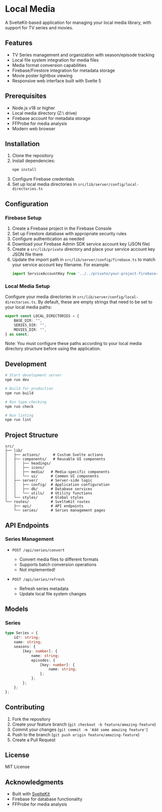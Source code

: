 # Local Media

A SvelteKit-based application for managing your local media library, with support for TV series and movies.

## Features

-   TV Series management and organization with season/episode tracking
-   Local file system integration for media files
-   Media format conversion capabilities
-   Firebase/Firestore integration for metadata storage
-   Movie poster lightbox viewing
-   Responsive web interface built with Svelte 5

## Prerequisites

-   Node.js v18 or higher
-   Local media directory (Z:\ drive)
-   Firebase account for metadata storage
-   FFProbe for media analysis
-   Modern web browser

## Installation

1. Clone the repository
2. Install dependencies:
    ```bash
    npm install
    ```
3. Configure Firebase credentials
4. Set up local media directories in `src/lib/server/config/local-directories.ts`

## Configuration

### Firebase Setup

1. Create a Firebase project in the Firebase Console
2. Set up Firestore database with appropriate security rules
3. Configure authentication as needed
4. Download your Firebase Admin SDK service account key (JSON file)
5. Create a `src/lib/private` directory and place your service account key JSON file there
6. Update the import path in `src/lib/server/config/firebase.ts` to match your service account key filename. For example:
    ```typescript
    import ServiceAccountKey from '../../private/your-project-firebase-adminsdk.json' with { type: "json" };
    ```

### Local Media Setup

Configure your media directories in `src/lib/server/config/local-directories.ts`. By default, these are empty strings that need to be set to your local media paths:

```typescript
export const LOCAL_DIRECTORIES = {
    BASE_DIR: "",
    SERIES_DIR: "",
    MOVIES_DIR: "",
} as const;
```

Note: You must configure these paths according to your local media directory structure before using the application.

## Development

```bash
# Start development server
npm run dev

# Build for production
npm run build

# Run type checking
npm run check

# Run linting
npm run lint
```

## Project Structure

```
src/
├── lib/
│   ├── actions/      # Custom Svelte actions
│   ├── components/   # Reusable UI components
│   │   ├── headings/
│   │   ├── icons/
│   │   ├── media/   # Media-specific components
│   │   └── ui/      # Common UI components
│   ├── server/      # Server-side logic
│   │   ├── config/  # Application configuration
│   │   ├── db/      # Database services
│   │   └── utils/   # Utility functions
│   └── styles/      # Global styles
└── routes/          # SvelteKit routes
    ├── api/         # API endpoints
    └── series/      # Series management pages
```

## API Endpoints

### Series Management

-   `POST /api/series/convert`

    -   Convert media files to different formats
    -   Supports batch conversion operations
    -   Not implemented!

-   `POST /api/series/refresh`
    -   Refresh series metadata
    -   Update local file system changes

## Models

### Series

```typescript
type Series = {
    id?: string;
    name: string;
    seasons: {
        [key: number]: {
            name: string;
            episodes: {
                [key: number]: {
                    name: string;
                };
            };
        };
    };
};
```

## Contributing

1. Fork the repository
2. Create your feature branch (`git checkout -b feature/amazing-feature`)
3. Commit your changes (`git commit -m 'Add some amazing feature'`)
4. Push to the branch (`git push origin feature/amazing-feature`)
5. Create a Pull Request

## License

MIT License

## Acknowledgments

-   Built with [SvelteKit](https://kit.svelte.dev/)
-   Firebase for database functionality
-   FFProbe for media analysis
